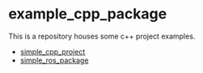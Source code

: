 # example_cpp_package

This is a repository houses some c++ project examples.

* [simple_cpp_project](./simple_cpp_project)
* [simple_ros_package](./simple_ros_package)
